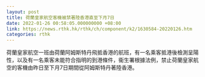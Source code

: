 ```yaml
---
layout: post
title: 荷蘭皇家航空客機被禁著陸香港直至下月7日
date: 2022-01-26 00:58:05.000000000 +08:00
link: https://news.rthk.hk/rthk/ch/component/k2/1630584-20220126.htm
categories: rthk
---
```


荷蘭皇家航空一班由荷蘭阿姆斯特丹飛抵香港的航班，有一名乘客抵港後檢測呈陽性，以及有一名乘客未能符合指明的到港條件，衞生署根據法例，禁止荷蘭皇家航空的客機由昨日至下月7日期間從阿姆斯特丹著陸香港。
